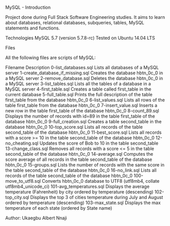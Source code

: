 MySQL - Introduction

Project done during Full Stack Software Engineering studies. It aims to learn about databases, relational databases, subqueries, tables, MySQL statements and functions.

Technologies
MySQL 5.7 (version 5.7.8-rc)
Tested on Ubuntu 14.04 LTS

Files

All the following files are scripts of MySQL:

Filename	Description
0-list_databases.sql	Lists all databases of a MySQL server
1-create_database_if_missing.sql	Creates the database hbtn_0c_0 in a MySQL server
2-remove_database.sql	Deletes the database hbtn_0c_0 in a MySQL server
3-list_tables.sql	Lists all the tables of a database in a MySQL server
4-first_table.sql	Creates a table called first_table in the current database
5-full_table.sql	Prints the full description of the table first_table from the database hbtn_0c_0
6-list_values.sql	Lists all rows of the table first_table from the database hbtn_0c_0
7-insert_value.sql	Inserts a new row in the table first_table of the database hbtn_0c_0
8-count_89.sql	Displays the number of records with id=89 in the table first_table of the database hbtn_0c_0
9-full_creation.sql	Creates a table second_table in the database hbtn_0c_0
10-top_score.sql	Lists all records of the table second_table of the database hbtn_0c_0
11-best_score.sql	Lists all records with a score >= 10 in the table second_table of the database hbtn_0c_0
12-no_cheating.sql	Updates the score of Bob to 10 in the table second_table
13-change_class.sql	Removes all records with a score <= 5 in the table second_table of the database hbtn_0c_0
14-average.sql	Computes the score average of all records in the table second_table of the database hbtn_0c_0
15-groups.sql	Lists the number of records with the same score in the table second_table of the database hbtn_0c_0
16-no_link.sql	Lists all records of the table second_table of the database hbtn_0c_0
100-move_to_utf8.sql	Converts hbtn_0c_0 database to UTF8 (utf8mb4, collate utf8mb4_unicode_ci)
101-avg_temperatures.sql	Displays the average temperature (Fahrenheit) by city ordered by temperature (descending)
102-top_city.sql	Displays the top 3 of cities temperature during July and August ordered by temperature (descending)
103-max_state.sql	Displays the max temperature of each state (ordered by State name)

Author: Ukaegbu Albert Nnaji
